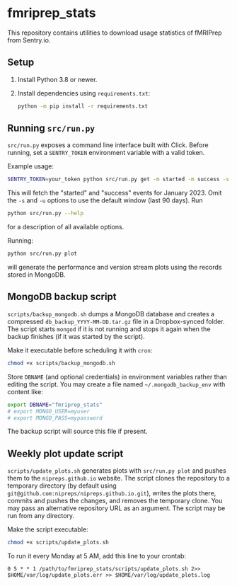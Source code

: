 # fmriprep_stats

This repository contains utilities to download usage statistics of fMRIPrep from Sentry.io.

## Setup

1. Install Python 3.8 or newer.
2. Install dependencies using `requirements.txt`:

   ```bash
   python -m pip install -r requirements.txt
   ```

## Running `src/run.py`

`src/run.py` exposes a command line interface built with Click. Before running,
set a `SENTRY_TOKEN` environment variable with a valid token.

Example usage:

```bash
SENTRY_TOKEN=your_token python src/run.py get -m started -m success -s 2023-01-01 -u 2023-01-31
```

This will fetch the "started" and "success" events for January 2023. Omit the
`-s` and `-u` options to use the default window (last 90 days). Run

```bash
python src/run.py --help
```

for a description of all available options.

Running:

```bash
python src/run.py plot
```

will generate the performance and version stream plots using the records stored
in MongoDB.

## MongoDB backup script

`scripts/backup_mongodb.sh` dumps a MongoDB database and creates a compressed
`db_backup_YYYY-MM-DD.tar.gz` file in a Dropbox-synced folder. The script
starts `mongod` if it is not running and stops it again when the backup
finishes (if it was started by the script).

Make it executable before scheduling it with `cron`:

```bash
chmod +x scripts/backup_mongodb.sh
```

Store `DBNAME` (and optional credentials) in environment variables rather than
editing the script.  You may create a file named `~/.mongodb_backup_env` with
content like:

```bash
export DBNAME="fmriprep_stats"
# export MONGO_USER=myuser
# export MONGO_PASS=mypassword
```

The backup script will source this file if present.

## Weekly plot update script

`scripts/update_plots.sh` generates plots with `src/run.py plot` and pushes them
to the `nipreps.github.io` website. The script clones the repository to a
temporary directory (by default using `git@github.com:nipreps/nipreps.github.io.git`),
writes the plots there, commits and pushes the changes, and removes the
temporary clone.  You may pass an alternative repository URL as an argument.
The script may be run from any directory.

Make the script executable:

```bash
chmod +x scripts/update_plots.sh
```

To run it every Monday at 5 AM, add this line to your crontab:

```
0 5 * * 1 /path/to/fmriprep_stats/scripts/update_plots.sh 2>> $HOME/var/log/update_plots.err >> $HOME/var/log/update_plots.log
```

